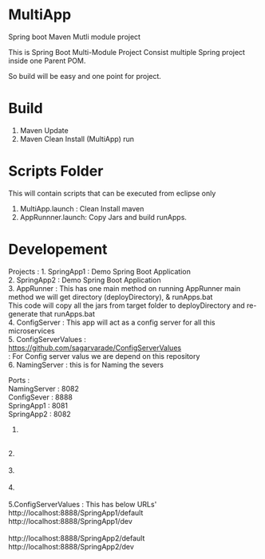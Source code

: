 # MultiApp
Spring boot Maven Mutli module project

This is Spring Boot Multi-Module Project Consist multiple Spring project inside one Parent POM.

So build will be easy and one point for project.

# Build
1. Maven Update
2. Maven Clean Install (MultiApp) run

# Scripts Folder
This will contain scripts that can be executed from eclipse only
1. MultiApp.launch  : Clean Install maven
2. AppRunnner.launch: Copy Jars and build runApps.

# Developement 
Projects :
	1. SpringApp1 : Demo Spring Boot Application <br>
	2. SpringApp2 : Demo Spring Boot Application <br>
	3. AppRunner  : This has one main method on running AppRunner main method we will get directory (deployDirectory), & runApps.bat <br>
					This code will copy all the jars from target folder to deployDirectory and re-generate that runApps.bat <br>
    4. ConfigServer : This app will act as a config server for all this microservices <br>
    5. ConfigServerValues : https://github.com/sagarvarade/ConfigServerValues <br>
    					  : For Config server valus we are depend on this repository <br>
    6. NamingServer       : this is for Naming the severs
    
Ports :  <br>
	NamingServer  : 8082  <br>
	ConfigSever : 8888	<br>
	SpringApp1  : 8081  <br>
	SpringApp2  : 8082  <br>
 
1. <br>
<br>
2.<br>
<br>
3. <br>
<br>
4. <br>
<br>
5.ConfigServerValues : This has below URLs' <br>
http://localhost:8888/SpringApp1/default  <br>
http://localhost:8888/SpringApp1/dev      <br>
<br>
http://localhost:8888/SpringApp2/default  <br>
http://localhost:8888/SpringApp2/dev      <br>

 